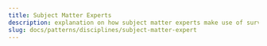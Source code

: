 ```yaml
---
title: Subject Matter Experts
description: explanation on how subject matter experts make use of surveilr.
slug: docs/patterns/disciplines/subject-matter-expert
---
```

